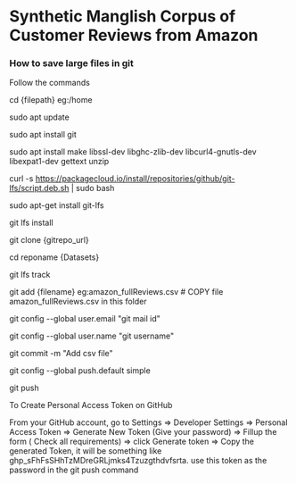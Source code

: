 # **Synthetic Manglish Corpus of Customer Reviews from Amazon**


### How to save large files in git

Follow the commands 

cd {filepath} eg:/home

sudo apt update

sudo apt install git

sudo apt install make libssl-dev libghc-zlib-dev libcurl4-gnutls-dev libexpat1-dev gettext unzip

curl -s https://packagecloud.io/install/repositories/github/git-lfs/script.deb.sh | sudo bash

sudo apt-get install git-lfs

git lfs install

git clone {gitrepo_url} 

cd reponame {Datasets}

git lfs track

git add {filename} eg:amazon_fullReviews.csv # COPY file amazon_fullReviews.csv in this folder

git config --global user.email "git mail id" 

git config --global user.name "git username"

git commit -m "Add csv file"

git config --global push.default simple

git push


To Create Personal Access Token on GitHub

From your GitHub account, go to Settings => Developer Settings => Personal Access Token => Generate New Token (Give your password) => Fillup the form ( Check all requirements) => click Generate token => Copy the generated Token, it will be something like ghp_sFhFsSHhTzMDreGRLjmks4Tzuzgthdvfsrta.
use this token as the password in the git push command
